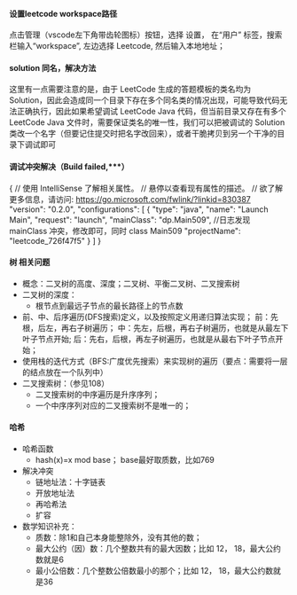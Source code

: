 #### 设置leetcode workspace路径
点击管理（vscode左下角带齿轮图标）按钮，选择 设置， 在“用户” 标签，搜索栏输入“workspace”, 左边选择 Leetcode, 然后输入本地地址；

#### solution 同名，解决方法
这里有一点需要注意的是，由于 LeetCode 生成的答题模板的类名均为 Solution，因此会造成同一个目录下存在多个同名类的情况出现，可能导致代码无法正确执行，因此如果希望调试 LeetCode Java 代码，但当前目录又存在有多个 LeetCode Java 文件时，需要保证类名的唯一性，我们可以把被调试的 Solution 类改一个名字（但要记住提交时把名字改回来），或者干脆拷贝到另一个干净的目录下调试即可

#### 调试冲突解决（Build failed,***）
{
  // 使用 IntelliSense 了解相关属性。 
  // 悬停以查看现有属性的描述。
  // 欲了解更多信息，请访问: https://go.microsoft.com/fwlink/?linkid=830387
  "version": "0.2.0",
  "configurations": [
    {
      "type": "java",
      "name": "Launch Main",
      "request": "launch",
      "mainClass": "dp.Main509", //日志发现 mainClass 冲突，修改即可，同时 class Main509
      "projectName": "leetcode_726f47f5"
    }
  ]
}

#### 树 相关问题
* 概念：二叉树的高度、深度；二叉树、平衡二叉树、二叉搜索树
* 二叉树的深度：
  * 根节点到最远子节点的最长路径上的节点数
* 前、中、后序遍历(DFS搜索)定义，以及按照定义用递归算法实现；
  前：先根，后左，再右子树遍历；
  中：先左，后根，再右子树遍历，也就是从最左下叶子节点开始;
  后：先右，后根，再左子树遍历，也就是从最右下叶子节点开始；
* 使用栈的迭代方式（BFS:广度优先搜索）来实现树的遍历（要点：需要将一层的结点放在一个队列中）
* 二叉搜索树：（参见108）
  * 二叉搜索树的中序遍历是升序序列；
  * 一个中序序列对应的二叉搜索树不是唯一的；

#### 哈希
* 哈希函数
  * hash(x)=x mod base； base最好取质数，比如769
* 解决冲突
  * 链地址法：十字链表
  * 开放地址法
  * 再哈希法
  * 扩容
* 数学知识补充：
  * 质数：除1和自己本身能整除外，没有其他的数；
  * 最大公约（因）数：几个整数共有的最大因数；比如 12， 18，最大公约数就是6
  * 最小公倍数：几个整数公倍数最小的那个；比如 12， 18，最大公约数就是36
 

